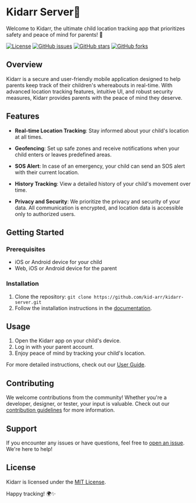 # Kidarr Server🚀

Welcome to Kidarr, the ultimate child location tracking app that prioritizes safety and peace of mind for parents!
🌟

[![License](https://img.shields.io/badge/license-MIT-blue.svg)](LICENSE)
[![GitHub issues](https://img.shields.io/github/issues/kid-arr/kidarr-server)](https://github.com/kid-arr/kidarr-server/issues)
[![GitHub stars](https://img.shields.io/github/stars/kid-arr/kidarr-server)](https://github.com/kid-arr/kidarr-server/stargazers)
[![GitHub forks](https://img.shields.io/github/forks/kid-arr/kidarr-server)](https://github.com/kid-arr/kidarr-server/network)

## Overview

Kidarr is a secure and user-friendly mobile application designed to help parents keep track of their children's
whereabouts in real-time. With advanced location tracking features, intuitive UI, and robust security measures,
Kidarr provides parents with the peace of mind they deserve.

## Features

- **Real-time Location Tracking**: Stay informed about your child's location at all times.

- **Geofencing**: Set up safe zones and receive notifications when your child enters or leaves predefined areas.

- **SOS Alert**: In case of an emergency, your child can send an SOS alert with their current location.

- **History Tracking**: View a detailed history of your child's movement over time.

- **Privacy and Security**: We prioritize the privacy and security of your data. All communication is encrypted, and
  location data is accessible only to authorized users.

## Getting Started

### Prerequisites

- iOS or Android device for your child
- Web, iOS or Android device for the parent

### Installation

1. Clone the repository: `git clone https://github.com/kid-arr/kidarr-server.git`
2. Follow the installation instructions in the [documentation](docs/INSTALL.md).

## Usage

1. Open the Kidarr app on your child's device.
2. Log in with your parent account.
3. Enjoy peace of mind by tracking your child's location.

For more detailed instructions, check out our [User Guide](docs/UserGuide.md).

## Contributing

We welcome contributions from the community! Whether you're a developer, designer, or tester, your input is valuable.
Check out our [contribution guidelines](CONTRIBUTING.md) for more information.

## Support

If you encounter any issues or have questions, feel free
to [open an issue](https://github.com/kid-arr/kidarr-server/issues). We're here to help!

## License

Kidarr is licensed under the [MIT License](LICENSE).

Happy tracking! 🌍✨

